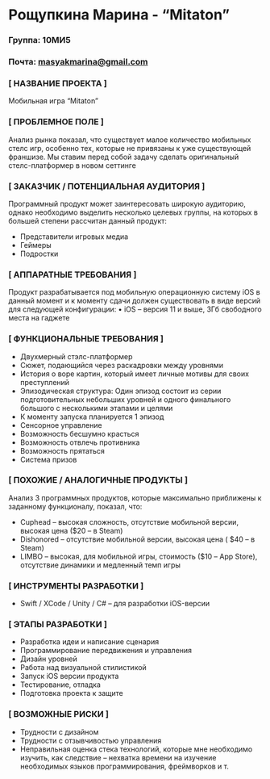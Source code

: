 # Рощупкина  Марина - “Mitaton” # 

### Группа: 10МИ5

### Почта:  masyakmarina@gmail.com

### [ НАЗВАНИЕ ПРОЕКТА ] ###   
Мобильная игра “Mitaton” 

### [ ПРОБЛЕМНОЕ ПОЛЕ ] ###    
Анализ рынка показал, что существует малое количество мобильных стелс игр, особенно тех, которые не привязаны к уже существующей франшизе. Мы ставим перед собой задачу сделать оригинальный стелс-платформер в новом сеттинге 

 ### [ ЗАКАЗЧИК / ПОТЕНЦИАЛЬНАЯ АУДИТОРИЯ ] ###  
Программный продукт может заинтересовать широкую аудиторию, однако необходимо выделить несколько целевых группы, на которых в большей степени рассчитан данный продукт:

*	Представители игровых медиа
*	Геймеры
*	Подростки 

### [ АППАРАТНЫЕ ТРЕБОВАНИЯ ] ###
Продукт разрабатывается под мобильную операционную систему iOS в данный момент и к моменту сдачи должен существовать в виде версий для следующей конфигурации: 
•	iOS – версия 11 и выше, 3Гб свободного места на гаджете 

### [ ФУНКЦИОНАЛЬНЫЕ ТРЕБОВАНИЯ ] ###
*	Двухмерный стэлс-платформер
*	Сюжет, подающийся через раскадровки между уровнями
* История о воре картин, который имеет личные мотивы для своих преступлений
* Эпизодическая структура: Один эпизод состоит из серии подготовительных небольших уровней и одного финального большого с несколькими этапами и целями
* К моменту запуска планируется 1 эпизод
*	Сенсорное управление
* Возможность бесшумно красться
*	Возможность отвлечь противника
*	Возможность прятаться
*	Система призов

### [ ПОХОЖИЕ / АНАЛОГИЧНЫЕ ПРОДУКТЫ ] ###   
Анализ 3 программных продуктов, которые максимально приближены к заданному функционалу, показал, что: 
*	Cuphead – высокая сложность, отсутствие мобильной версии, высокая цена ($20 – в Steam)
*	Dishonored – отсутствие мобильной версии, высокая цена ( $40 – в Steam)
*	LIMBO – высокая, для мобильной игры, стоимость ($10 – App Store), отсутствие динамики и медленный темп игры

### [ ИНСТРУМЕНТЫ РАЗРАБОТКИ ] ###
*	Swift / XCode / Unity / С# – для разработки iOS-версии 

### [ ЭТАПЫ РАЗРАБОТКИ ] ###
*	Разработка идеи и написание сценария
*	Программирование передвижения и управления
*	Дизайн уровней
*	Работа над визуальной стилистикой
*	Запуск iOS версии продукта 
*	Тестирование, отладка 
*	Подготовка проекта к защите 

### [ ВОЗМОЖНЫЕ РИСКИ ] ###
*	Трудности с дизайном
*	Трудности с отзывчивостью управления 
*	Неправильная оценка стека технологий, которые мне необходимо изучить, как следствие – нехватка времени на изучение необходимых языков программирования, фреймворков и т.

